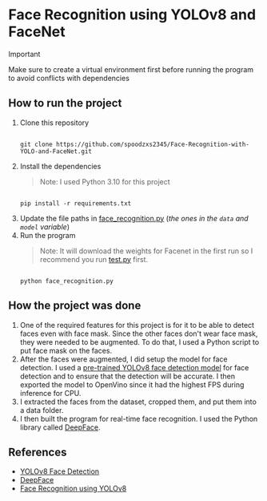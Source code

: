 # Face Recognition using YOLOv8 and FaceNet

> [!IMPORTANT]
> Make sure to create a virtual environment first before running the program to avoid conflicts with dependencies

## How to run the project
1. Clone this repository
   ```
   
   git clone https://github.com/spoodzxs2345/Face-Recognition-with-YOLO-and-FaceNet.git
   
   ```
2. Install the dependencies
   > Note: I used Python 3.10 for this project
   ```
   
   pip install -r requirements.txt
   
   ```
3. Update the file paths in [face_recognition.py](face_recognition.py) (*the ones in the `data` and `model` variable*)
4. Run the program
   > Note: It will download the weights for Facenet in the first run so I recommend you run [test.py](test.py) first.
   ```
   
   python face_recognition.py
   
   ```

## How the project was done
1. One of the required features for this project is for it to be able to detect faces even with face mask. Since the other faces don't wear face mask, they were needed to be augmented. To do that, I used a Python script to put face mask on the faces.
2.  After the faces were augmented, I did setup the model for face detection. I used a [pre-trained YOLOv8 face detection model](https://github.com/akanametov/yolov8-face) for face detection and to ensure that the detection will be accurate. I then exported the model to OpenVino since it had the highest FPS during inference for CPU.
3.  I extracted the faces from the dataset, cropped them, and put them into a data folder.
4.  I then built the program for real-time face recognition. I used the Python library called [DeepFace](https://github.com/serengil/deepface).

## References
- [YOLOv8 Face Detection](https://github.com/akanametov/yolov8-face)
- [DeepFace](https://github.com/serengil/deepface)
- [Face Recognition using YOLOv8](https://github.com/sOR-o/Face-Recognition)
